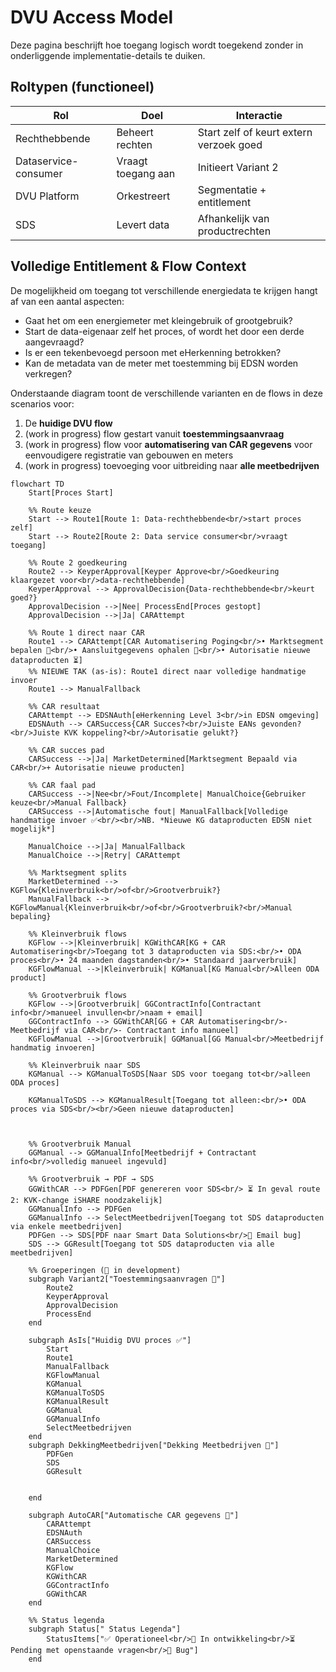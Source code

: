 # DVU Access Model

Deze pagina beschrijft hoe toegang logisch wordt toegekend zonder in onderliggende implementatie-details te duiken.



## Roltypen (functioneel)
| Rol | Doel | Interactie |
|-----|------|------------|
| Rechthebbende | Beheert rechten | Start zelf of keurt extern verzoek goed |
| Dataservice-consumer | Vraagt toegang aan | Initieert Variant 2 |
| DVU Platform | Orkestreert | Segmentatie + entitlement |
| SDS | Levert data | Afhankelijk van productrechten |

## Volledige Entitlement & Flow Context
De mogelijkheid om toegang tot verschillende energiedata te krijgen hangt af van een aantal aspecten: 
- Gaat het om een energiemeter met kleingebruik of grootgebruik? 
- Start de data-eigenaar zelf het proces, of wordt het door een derde aangevraagd? 
- Is er een tekenbevoegd persoon met eHerkenning betrokken?
- Kan de metadata van de meter met toestemming bij EDSN worden verkregen?

Onderstaande diagram toont de verschillende varianten en de flows in deze scenarios voor:
1. De **huidige DVU flow**
2. (work in progress) flow gestart vanuit **toestemmingsaanvraag**
3. (work in progress) flow voor **automatisering van CAR gegevens** voor eenvoudigere registratie van gebouwen en meters
4. (work in progress) toevoeging voor uitbreiding naar **alle meetbedrijven**

```mermaid
flowchart TD
    Start[Proces Start]
    
    %% Route keuze
    Start --> Route1[Route 1: Data-rechthebbende<br/>start proces zelf]
    Start --> Route2[Route 2: Data service consumer<br/>vraagt toegang]

    %% Route 2 goedkeuring
    Route2 --> KeyperApproval[Keyper Approve<br/>Goedkeuring klaargezet voor<br/>data-rechthebbende]
    KeyperApproval --> ApprovalDecision{Data-rechthebbende<br/>keurt goed?}
    ApprovalDecision -->|Nee| ProcessEnd[Proces gestopt]
    ApprovalDecision -->|Ja| CARAttempt
    
    %% Route 1 direct naar CAR
    Route1 --> CARAttempt[CAR Automatisering Poging<br/>• Marktsegment bepalen 🚧<br/>• Aansluitgegevens ophalen 🚧<br/>• Autorisatie nieuwe dataproducten ⏳]
    %% NIEUWE TAK (as-is): Route1 direct naar volledige handmatige invoer
    Route1 --> ManualFallback

    %% CAR resultaat
    CARAttempt --> EDSNAuth[eHerkenning Level 3<br/>in EDSN omgeving]
    EDSNAuth --> CARSuccess{CAR Succes?<br/>Juiste EANs gevonden?<br/>Juiste KVK koppeling?<br/>Autorisatie gelukt?}
    
    %% CAR succes pad
    CARSuccess -->|Ja| MarketDetermined[Marktsegment Bepaald via CAR<br/>+ Autorisatie nieuwe producten]
    
    %% CAR faal pad
    CARSuccess -->|Nee<br/>Fout/Incomplete| ManualChoice{Gebruiker keuze<br/>Manual Fallback}
    CARSuccess -->|Automatische fout| ManualFallback[Volledige handmatige invoer ✅<br/><br/>NB. *Nieuwe KG dataproducten EDSN niet mogelijk*]
    
    ManualChoice -->|Ja| ManualFallback
    ManualChoice -->|Retry| CARAttempt
    
    %% Marktsegment splits
    MarketDetermined --> KGFlow{Kleinverbruik<br/>of<br/>Grootverbruik?}
    ManualFallback --> KGFlowManual{Kleinverbruik<br/>of<br/>Grootverbruik?<br/>Manual bepaling}
    
    %% Kleinverbruik flows
    KGFlow -->|Kleinverbruik| KGWithCAR[KG + CAR Automatisering<br/>Toegang tot 3 dataproducten via SDS:<br/>• ODA proces<br/>• 24 maanden dagstanden<br/>• Standaard jaarverbruik]
    KGFlowManual -->|Kleinverbruik| KGManual[KG Manual<br/>Alleen ODA product]
    
    %% Grootverbruik flows  
    KGFlow -->|Grootverbruik| GGContractInfo[Contractant info<br/>manueel invullen<br/>naam + email]
    GGContractInfo --> GGWithCAR[GG + CAR Automatisering<br/>- Meetbedrijf via CAR<br/>- Contractant info manueel]
    KGFlowManual -->|Grootverbruik| GGManual[GG Manual<br/>Meetbedrijf handmatig invoeren]
    
    %% Kleinverbruik naar SDS
    KGManual --> KGManualToSDS[Naar SDS voor toegang tot<br/>alleen ODA proces]
    
    KGManualToSDS --> KGManualResult[Toegang tot alleen:<br/>• ODA proces via SDS<br/><br/>Geen nieuwe dataproducten]
    
    
    
    %% Grootverbruik Manual
    GGManual --> GGManualInfo[Meetbedrijf + Contractant info<br/>volledig manueel ingevuld]
    
    %% Grootverbruik → PDF → SDS
    GGWithCAR --> PDFGen[PDF genereren voor SDS<br/> ⏳ In geval route 2: KVK-change iSHARE noodzakelijk]
    GGManualInfo --> PDFGen
    GGManualInfo --> SelectMeetbedrijven[Toegang tot SDS dataproducten via enkele meetbedrijven]
    PDFGen --> SDS[PDF naar Smart Data Solutions<br/>🐛 Email bug]
    SDS --> GGResult[Toegang tot SDS dataproducten via alle meetbedrijven]

    %% Groeperingen (🚧 in development)
    subgraph Variant2["Toestemmingsaanvragen 🚧"]
        Route2
        KeyperApproval
        ApprovalDecision
        ProcessEnd
    end

    subgraph AsIs["Huidig DVU proces ✅"]
        Start
        Route1
        ManualFallback
        KGFlowManual
        KGManual
        KGManualToSDS
        KGManualResult
        GGManual
        GGManualInfo
        SelectMeetbedrijven
    end
    subgraph DekkingMeetbedrijven["Dekking Meetbedrijven 🚧"]
        PDFGen
        SDS
        GGResult
        
        
    end

    subgraph AutoCAR["Automatische CAR gegevens 🚧"]
        CARAttempt
        EDSNAuth
        CARSuccess
        ManualChoice
        MarketDetermined
        KGFlow
        KGWithCAR
        GGContractInfo
        GGWithCAR
    end
    
    %% Status legenda
    subgraph Status[" Status Legenda"]
        StatusItems["✅ Operationeel<br/>🚧 In ontwikkeling<br/>⏳ Pending met openstaande vragen<br/>🐛 Bug"]
    end
  
    
```